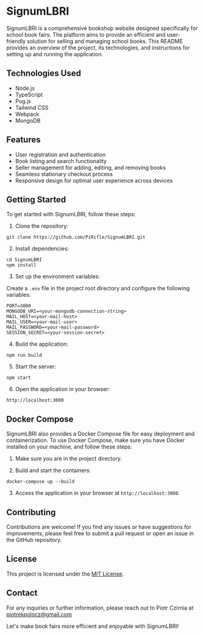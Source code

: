 # SignumLBRI

SignumLBRI is a comprehensive bookshop website designed specifically for school book fairs. The platform aims to provide an efficient and user-friendly solution for selling and managing school books. This README provides an overview of the project, its technologies, and instructions for setting up and running the application.

## Technologies Used

- Node.js
- TypeScript
- Pug.js
- Tailwind CSS
- Webpack
- MongoDB

## Features

- User registration and authentication
- Book listing and search functionality
- Seller management for adding, editing, and removing books
- Seamless stationary checkout process
- Responsive design for optimal user experience across devices

## Getting Started

To get started with SignumLBRI, follow these steps:

1. Clone the repository:

```
git clone https://github.com/PiRifle/SignumLBRI.git
```

2. Install dependencies:

```
cd SignumLBRI
npm install
```

3. Set up the environment variables:

Create a `.env` file in the project root directory and configure the following variables:

```
PORT=3000
MONGODB_URI=<your-mongodb-connection-string>
MAIL_HOST=<your-mail-host>
MAIL_USER=<your-mail-user>
MAIL_PASSWORD=<your-mail-password>
SESSION_SECRET=<your-session-secret>
```

4. Build the application:

```
npm run build
```

5. Start the server:

```
npm start
```

6. Open the application in your browser:

```
http://localhost:3000
```

## Docker Compose

SignumLBRI also provides a Docker Compose file for easy deployment and containerization. To use Docker Compose, make sure you have Docker installed on your machine, and follow these steps:

1. Make sure you are in the project directory.

2. Build and start the containers:

```shell
docker-compose up --build
```

3. Access the application in your browser at `http://localhost:3000`.


## Contributing

Contributions are welcome! If you find any issues or have suggestions for improvements, please feel free to submit a pull request or open an issue in the GitHub repository.

## License

This project is licensed under the [MIT License](LICENSE).

## Contact

For any inquiries or further information, please reach out to Piotr Czirnia at piotrekpolocz@gmail.com

Let's make book fairs more efficient and enjoyable with SignumLBRI!
